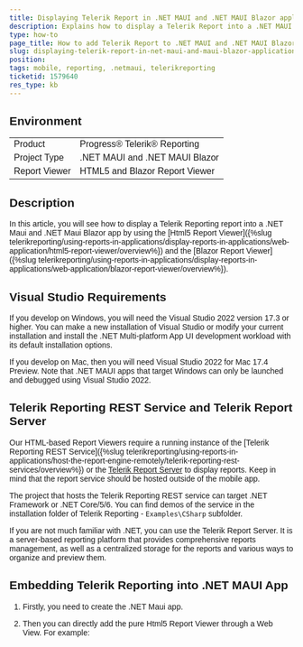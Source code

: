 ```yaml
---
title: Displaying Telerik Report in .NET MAUI and .NET MAUI Blazor applications
description: Explains how to display a Telerik Report into a .NET MAUI and .NET MAUI Blazor application
type: how-to
page_title: How to add Telerik Report to .NET MAUI and .NET MAUI Blazor application
slug: displaying-telerik-report-in-net-maui-and-maui-blazor-applications
position: 
tags: mobile, reporting, .netmaui, telerikreporting
ticketid: 1579640
res_type: kb
---
```


## Environment
<table>
	<tbody>
		<tr>
			<td>Product</td>
			<td>Progress® Telerik® Reporting</td>
		</tr>
		<tr>
			<td>Project Type</td>
			<td>.NET MAUI and .NET MAUI Blazor</td>
		</tr>
		<tr>
			<td>Report Viewer</td>
			<td>HTML5 and Blazor Report Viewer</td>
		</tr>
	</tbody>
</table>


## Description
In this article, you will see how to display a Telerik Reporting report into a .NET Maui and .NET Maui Blazor app by using 
the [Html5 Report Viewer]({%slug telerikreporting/using-reports-in-applications/display-reports-in-applications/web-application/html5-report-viewer/overview%})
and the [Blazor Report Viewer]({%slug telerikreporting/using-reports-in-applications/display-reports-in-applications/web-application/blazor-report-viewer/overview%}).

## Visual Studio Requirements
If you develop on Windows, you will need the Visual Studio 2022 version 17.3 or higher. 
You can make a new installation of Visual Studio or modify your current installation and install the .NET Multi-platform
App UI development workload with its default installation options.

If you develop on Mac, then you will need Visual Studio 2022 for Mac 17.4 Preview. 
Note that .NET MAUI apps that target Windows can only be launched and debugged using Visual Studio 2022.

## Telerik Reporting REST Service and Telerik Report Server
Our HTML-based Report Viewers require a running instance of the 
[Telerik Reporting REST Service]({%slug telerikreporting/using-reports-in-applications/host-the-report-engine-remotely/telerik-reporting-rest-services/overview%})
or the [Telerik Report Server](https://www.telerik.com/report-server) to display reports.
Keep in mind that the report service should be hosted outside of the mobile app.

The project that hosts the Telerik Reporting REST service can target .NET Framework or .NET Core/5/6. 
You can find demos of the service in the installation folder of Telerik Reporting - `Examples\CSharp` subfolder.

If you are not much familiar with .NET, you can use the Telerik Report Server. It is a server-based reporting platform that provides 
comprehensive reports management, 
as well as a centralized storage for the reports and various ways to organize and preview them.

## Embedding Telerik Reporting into .NET MAUI App

1. Firstly, you need to create the .NET Maui app. 
2. Then you can directly add the pure Html5 Report Viewer through a Web View. For example:

	````HTML
<WebView HeightRequest="600" WidthRequest="800">
		<WebView.Source>
			<HtmlWebViewSource>
				<HtmlWebViewSource.Html>
					<![CDATA[
	<html xmlns="http://www.w3.org/1999/xhtml">
		<head>
			<title>Telerik HTML5 Report Viewer Demo</title>
			<meta http-equiv="X-UA-Compatible" content="IE=edge" />
			<meta name="viewport" content="width=device-width, initial-scale=1, maximum-scale=1" />
			<script src="https://ajax.googleapis.com/ajax/libs/jquery/3.3.1/jquery.min.js"></script>
			<link href="https://kendo.cdn.telerik.com/{{site.kendosubsetversion}}/styles/kendo.common.min.css" rel="stylesheet" id="common-css" />
			<link href="https://kendo.cdn.telerik.com/{{site.kendosubsetversion}}/styles/kendo.blueopal.min.css" rel="stylesheet" id="skin-css" />
			<script src="https://demos.telerik.com/reporting/api/reports/resources/js/telerikReportViewer"></script>
			<style>
				body {
					font-family: Verdana, Arial, sans-serif;
					margin: 5px;
				}
			
				#reportViewer1 {
				. . .
				}
			</style>
		</head>
		<body>

			<div id="reportViewer1">
				loading...
			</div>

			<script type="text/javascript">
				$(document).ready(function () {
					$("#reportViewer1")
						.telerik_ReportViewer({
							serviceUrl: "https://demos.telerik.com/reporting/api/reports/",
							reportSource: {
								//parameters: {}
								//parameters: { Year: [2001, 2003, 2004] }
							},
							// Report Server connection configuration
							// If Report Server is used instead of hosting a REST Service, comment out 'serviceUrl' and 'reportSource' above
							// uncomment 'reportServer' and 'reportSource' below
							//reportServer: {
							//    url: "http://report-server-host:83",
							//    username: "admin",
							//    password: "adminpass"
							//},
							//reportSource: {
							//    // For Report Server, use "{Category}/{ReportName}"
							//    report: "Samples/Dashboard"
							//},
						});
				});
			</script>

		</body>
	</html>
	]]>
				</HtmlWebViewSource.Html>
			</HtmlWebViewSource>
		</WebView.Source>
	</WebView>
````

You can also put the page of the viewer into a separate html file and refer it into the web view.

## Embedding Telerik Reporting into a .NET MAUI Blazor App 

In this scenario, we will use the Blazor wrapper of the Html5 Report Viewer. For details, check the article [How to Use Blazor Report Viewer]({%slug telerikreporting/using-reports-in-applications/display-reports-in-applications/web-application/blazor-report-viewer/how-to-use-blazor-report-viewer%}). 
You may also check our Native Blazor Report Viewer released in [R3 2022](https://www.telerik.com/support/whats-new/reporting/release-history/progress-telerik-reporting-r3-2022-16-2-22-914). An example can be found in the installation folder of Telerik Reporting, by default: `C:\Program Files (x86)\Progress\Telerik Reporting {{site.suiteversion}}\Examples\CSharp\CSharp.BlazorNativeExample.VS2022.sln`.

1. Create the Maui Blazor app.
2. Add the `Telerik.ReportViewer.Blazor NuGet` package.
3. In the `wwwroot\index.html`, add the following scripts 

	````JavaScript
<head>
	…
		<script src="https://ajax.googleapis.com/ajax/libs/jquery/3.3.1/jquery.min.js"></script>
		<script src="https://kendo.cdn.telerik.com/{{site.kendosubsetversion}}/js/kendo.all.min.js"></script>
		<script src="https://demos.telerik.com/reporting/api/reports/resources/js/telerikReportViewer"></script>
	</head>
	<body>
	…
		<script src="_content/Telerik.ReportViewer.Blazor/interop.js" defer></script>
	</body>
````


4. Add the viewer to the `Index.razor` page:

	````HTML
@page "/"
	@using Telerik.ReportViewer.Blazor
	
	<h1>Telerik Reporting Blazor Report Viewer</h1>
	
	<style>
		.trv-report-viewer {
			width: 85%;
			height: 600px;
			padding-right: 50px;
		}
	</style>
	
	<link rel="stylesheet" href="https://unpkg.com/@@progress/kendo-theme-default@5.0.1/dist/all.css" />
	
	<ReportViewer @ref="reportViewer1"
		ViewerId="rv1"
		ServiceUrl="https://demos.telerik.com/reporting/api/reports"
		ReportSource="@(new ReportSourceOptions
						{
							Report = "Conference report.trdx",
											})"
		Parameters="@(new ParametersOptions { Editors = new EditorsOptions { MultiSelect = EditorType.ComboBox, SingleSelect = EditorType.ComboBox } })"
		ScaleMode="@(ScaleMode.FitPage)"
		Scale="1.0" />
		
	@code {
		ReportViewer reportViewer1;
	}
````


## Source Code 

The two projects can be found in our GitHub repository:

* [Telerik Reporting in .NET Maui project](https://github.com/telerik/reporting-samples/tree/master/TelerikReportingMaui) 

* [Telerik Reporting in .NET Maui Blazor project](https://github.com/telerik/reporting-samples/tree/master/TelerikReportingMauiBlazor)
